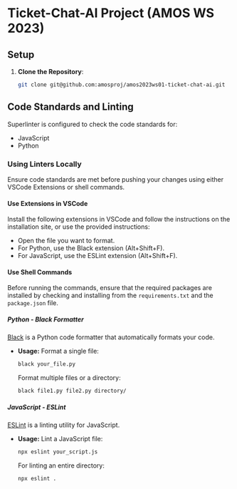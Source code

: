 # Ticket-Chat-AI Project (AMOS WS 2023)

## Setup

1. **Clone the Repository**:

   ```bash
   git clone git@github.com:amosproj/amos2023ws01-ticket-chat-ai.git
   ```

## Code Standards and Linting

Superlinter is configured to check the code standards for:

- JavaScript
- Python

### Using Linters Locally

Ensure code standards are met before pushing your changes using either VSCode Extensions or shell commands.

#### Use Extensions in VSCode

Install the following extensions in VSCode and follow the instructions on the installation site, or use the provided instructions:

- Open the file you want to format.
- For Python, use the Black extension (Alt+Shift+F).
- For JavaScript, use the ESLint extension (Alt+Shift+F).

#### Use Shell Commands

Before running the commands, ensure that the required packages are installed by checking and installing from the `requirements.txt` and the `package.json` file.

##### Python - Black Formatter

[Black](https://black.readthedocs.io/en/stable/) is a Python code formatter that automatically formats your code.

- **Usage:**
   Format a single file:

   ```bash
   black your_file.py
   ```

   Format multiple files or a directory:

   ```bash
   black file1.py file2.py directory/
   ```

##### JavaScript - ESLint

[ESLint](https://eslint.org/) is a linting utility for JavaScript.

- **Usage:**
   Lint a JavaScript file:

   ```bash
   npx eslint your_script.js
   ```

   For linting an entire directory:

   ```bash
   npx eslint .
   ```
